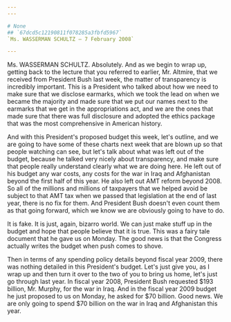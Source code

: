 ```yaml
---
---

# None
## `67dcd5c12190811f078285a3fbfd5967`
`Ms. WASSERMAN SCHULTZ — 7 February 2008`

---
```



Ms. WASSERMAN SCHULTZ. Absolutely. And as we begin to wrap up, 
getting back to the lecture that you referred to earlier, Mr. Altmire, 
that we received from President Bush last week, the matter of 
transparency is incredibly important. This is a President who talked 
about how we need to make sure that we disclose earmarks, which we took 
the lead on when we became the majority and made sure that we put our 
names next to the earmarks that we get in the appropriations act, and 
we are the ones that made sure that there was full disclosure and 
adopted the ethics package that was the most comprehensive in American 
history.

And with this President's proposed budget this week, let's outline, 
and we are going to have some of these charts next week that are blown 
up so that people watching can see, but let's talk about what was left 
out of the budget, because he talked very nicely about transparency, 
and make sure that people really understand clearly what we are doing 
here. He left out of his budget any war costs, any costs for the war in 
Iraq and Afghanistan beyond the first half of this year. He also left 
out AMT reform beyond 2008. So all of the millions and millions of 
taxpayers that we helped avoid be subject to that AMT tax when we 
passed that legislation at the end of last year, there is no fix for 
them. And President Bush doesn't even count them as that going forward, 
which we know we are obviously going to have to do.

It is fake. It is just, again, bizarro world. We can just make stuff 
up in the budget and hope that people believe that it is true. This was 
a fairy tale document that he gave us on Monday. The good news is that 
the Congress actually writes the budget when push comes to shove.

Then in terms of any spending policy details beyond fiscal year 2009, 
there was nothing detailed in this President's budget. Let's just give 
you, as I wrap up and then turn it over to the two of you to bring us 
home, let's just go through last year. In fiscal year 2008, President 
Bush requested $193 billion, Mr. Murphy, for the war in Iraq. And in 
the fiscal year 2009 budget he just proposed to us on Monday, he asked 
for $70 billion. Good news. We are only going to spend $70 billion on 
the war in Iraq and Afghanistan this year.